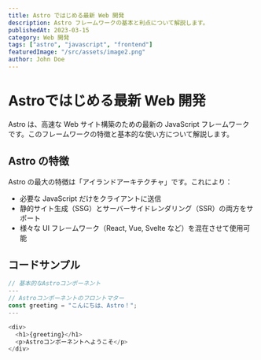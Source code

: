 ```yaml
---
title: Astro ではじめる最新 Web 開発
description: Astro フレームワークの基本と利点について解説します。
publishedAt: 2023-03-15
category: Web 開発
tags: ["astro", "javascript", "frontend"]
featuredImage: "/src/assets/image2.png"
author: John Doe
---
```


# Astroではじめる最新 Web 開発

Astro は、高速な Web サイト構築のための最新の JavaScript フレームワークです。このフレームワークの特徴と基本的な使い方について解説します。

## Astro の特徴

Astro の最大の特徴は「アイランドアーキテクチャ」です。これにより：

- 必要な JavaScript だけをクライアントに送信
- 静的サイト生成（SSG）とサーバーサイドレンダリング（SSR）の両方をサポート
- 様々な UI フレームワーク（React, Vue, Svelte など）を混在させて使用可能

## コードサンプル

```javascript
// 基本的なAstroコンポーネント
---
// Astroコンポーネントのフロントマター
const greeting = "こんにちは、Astro！";
---

<div>
  <h1>{greeting}</h1>
  <p>Astroコンポーネントへようこそ</p>
</div>
```
